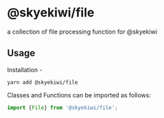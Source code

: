 # @skyekiwi/file

a collection of file processing function for @skyekiwi

## Usage

Installation -

```
yarn add @skyekiwi/file
```

Classes and Functions can be imported as follows:

```js
import {File} from '@skyekiwi/file';
```

